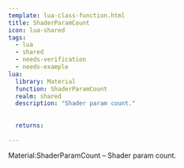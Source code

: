 ```yaml
---
template: lua-class-function.html
title: ShaderParamCount
icon: lua-shared
tags:
  - lua
  - shared
  - needs-verification
  - needs-example
lua:
  library: Material
  function: ShaderParamCount
  realm: shared
  description: "Shader param count."
  
  
  returns:
    
---
```


<div class="lua__search__keywords">
Material:ShaderParamCount &#x2013; Shader param count.
</div>

